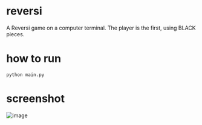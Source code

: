 # reversi
A Reversi game on a computer terminal. The player is the first, using BLACK pieces.

# how to run
```
python main.py
```

# screenshot

![image](https://github.com/reki2000/reversi/assets/2533597/d7a70254-a342-4a64-b341-165c6f38edcc)
